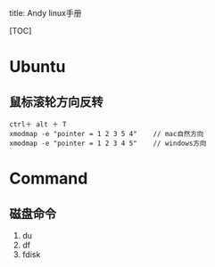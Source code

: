 title: Andy linux手册

[TOC]

# Ubuntu
## 鼠标滚轮方向反转

```
ctrl＋ alt ＋ T
xmodmap -e "pointer = 1 2 3 5 4"	// mac自然方向
xmodmap -e "pointer = 1 2 3 4 5"	// windows方向
```

# Command
## 磁盘命令
1. du
2. df
3. fdisk

